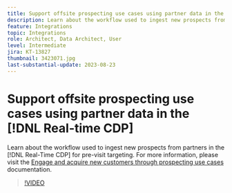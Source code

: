 ```yaml
---
title: Support offsite prospecting use cases using partner data in the [!DNL Real-time CDP]
description: Learn about the workflow used to ingest new prospects from partners in the [!DNL Real-Time CDP] for pre-visit targeting. 
feature: Integrations
topic: Integrations
role: Architect, Data Architect, User
level: Intermediate
jira: KT-13827
thumbnail: 3423071.jpg
last-substantial-update: 2023-08-23
---
```

# Support offsite prospecting use cases using partner data in the [!DNL Real-time CDP]

Learn about the workflow used to ingest new prospects from partners in the [!DNL Real-Time CDP] for pre-visit targeting. For more information, please visit the [Engage and acquire new customers through prospecting use cases](https://experienceleague.adobe.com/docs/experience-platform/rtcdp/use-cases/partner-data/prospecting.html) documentation.

>[!VIDEO](https://video.tv.adobe.com/v/3423071/?learn=on)
